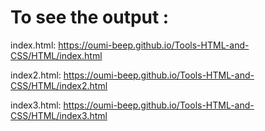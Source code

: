 # To see the output :
index.html:
https://oumi-beep.github.io/Tools-HTML-and-CSS/HTML/index.html


index2.html:
https://oumi-beep.github.io/Tools-HTML-and-CSS/HTML/index2.html

index3.html:
https://oumi-beep.github.io/Tools-HTML-and-CSS/HTML/index3.html
